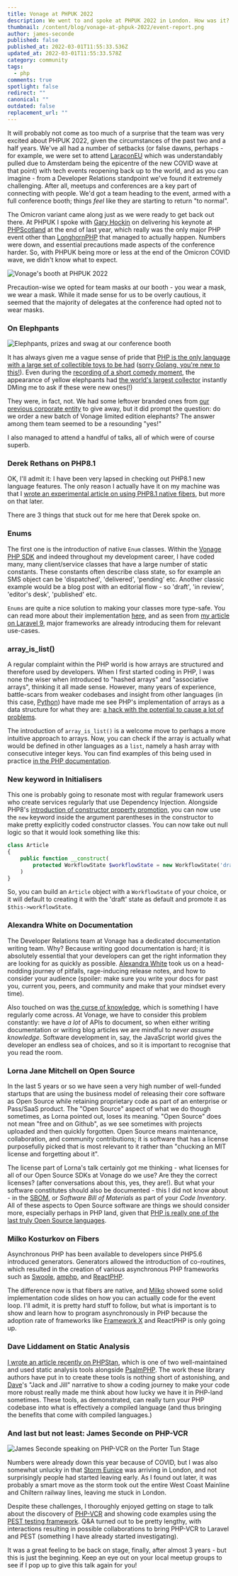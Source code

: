 ```yaml
---
title: Vonage at PHPUK 2022
description: We went to and spoke at PHPUK 2022 in London. How was it?
thumbnail: /content/blog/vonage-at-phpuk-2022/event-report.png
author: james-seconde
published: false
published_at: 2022-03-01T11:55:33.536Z
updated_at: 2022-03-01T11:55:33.578Z
category: community
tags:
  - php
comments: true
spotlight: false
redirect: ""
canonical: ""
outdated: false
replacement_url: ""
---
```

It will probably not come as too much of a surprise that the team was very excited about PHPUK 2022, given the circumstances of the past two and a half years. We've all had a number of setbacks (or false dawns, perhaps - for example, we were set to attend [LaraconEU](https://laracon.eu/online/) which was understandably pulled due to Amsterdam being the epicentre of the new COVID wave at that point) with tech events reopening back up to the world, and as you can imagine - from a Developer Relations standpoint we've found it extremely challenging. After all, meetups and conferences are a key part of connecting with people. We'd got a team heading to the event, armed with a full conference booth; things *feel* like they are starting to return "to normal".

The Omicron variant came along just as we were ready to get back out there. At PHPUK I spoke with [Gary Hockin](https://twitter.com/GeeH) on delivering his keynote at [PHPScotland](https://conference.scotlandphp.co.uk/2021/) at the end of last year, which really was the only major PHP event other than [LonghornPHP](https://www.longhornphp.com/) that managed to actually happen. Numbers were down, and essential precautions made aspects of the conference harder. So, with PHPUK being more or less at the end of the Omicron COVID wave, we didn't know what to expect.

![Vonage's booth at PHPUK 2022](/content/blog/vonage-at-phpuk-2022/vonage.jpeg "Our booth at PHPUK 2022")

Precaution-wise we opted for team masks at our booth - you wear a mask, we wear a mask. While it made sense for us to be overly cautious, it seemed that the majority of delegates at the conference had opted not to wear masks.

### On Elephpants

![Elephpants, prizes and swag at our conference booth](/content/blog/vonage-at-phpuk-2022/pxl_20220218_110235485.jpg)

It has always given me a vague sense of pride that [PHP is the only language with a large set of collectible toys to be had](https://elephpant.me/) ([sorry Golang, you're new to this!](https://gopher.golangmarket.com/)). Even during the [recording of a short comedy moment](https://twitter.com/VonageDev/status/1494615543533477939), the appearance of yellow elephpants had [the world's largest collector](https://twitter.com/asgrim) instantly DMing me to ask if these were new ones(!)

They were, in fact, not. We had some leftover branded ones from [our previous corporate entity](https://www.nojitter.com/vonage-acquires-nexmo-jumps-cpaas) to give away, but it did prompt the question: do we order a new batch of Vonage limited edition elephants? The answer among them team seemed to be a resounding "yes!"

I also managed to attend a handful of talks, all of which were of course superb.

### Derek Rethans on PHP8.1

OK, I'll admit it: I have been very lapsed in checking out PHP8.1 new language features. The only reason I actually have it on my machine was that I [wrote an experimental article on using PHP8.1 native fibers](https://learn.vonage.com/blog/2021/11/12/asyncronous-php-with-revoltphp-vonage-voice-api), but more on that later.

There are 3 things that stuck out for me here that Derek spoke on.

### Enums

The first one is the introduction of native `Enum` classes. Within the [Vonage PHP SDK](https://github.com/Vonage/vonage-php-sdk-core) and indeed throughout my development career, I have coded many, many client/service classes that have a large number of static constants. These constants often describe class state, so for example an SMS object can be 'dispatched', 'delivered', 'pending' etc. Another classic example would be a blog post with an editorial flow - so 'draft', 'in review', 'editor's desk', 'published' etc.

`Enums` are quite a nice solution to making your classes more type-safe. You can read more about their implementation [here](https://www.php.net/manual/en/language.types.enumerations.php), and as seen from [my article on Laravel 9](https://learn.vonage.com/blog/2022/02/25/laravel-9-strap-in/), major frameworks are already introducing them for relevant use-cases.

### array_is_list()

A regular complaint within the PHP world is how arrays are structured and therefore used by developers. When I first started coding in PHP, I was none the wiser when introduced to "hashed arrays" and "associative arrays", thinking it all made sense. However, many years of experience, battle-scars from weaker codebases and insight from other languages (in this case, [Python](https://docs.python.org/3/tutorial/datastructures.html#)) have made me see PHP's implementation of arrays as a data structure for what they are: [a hack with the potential to cause a lot of problems](https://www.youtube.com/watch?v=nNtulOOZ0GY&list=PLAi1rj7b0ApWScH6njlptekH-WjohZ3zs).

The introduction of `array_is_list()` is a welcome move to perhaps a more intuitive approach to arrays. Now, you can check if the array is actually what would be defined in other languages as a `list`, namely a hash array with consecutive integer keys. You can find examples of this being used in practice [in the PHP documentation](https://www.php.net/manual/en/function.array-is-list.php).

### New keyword in Initialisers

This one is probably going to resonate most with regular framework users who create services regularly that use Dependency Injection. Alongside PHP8's [introduction of constructor property promotion](https://wiki.php.net/rfc/constructor_promotion), you can now use the `new` keyword inside the argument parentheses in the constructor to make pretty explicitly coded constructor classes. You can now take out null logic so that it would look something like this:

```php
class Article
{
	public function __construct(
		protected WorkflowState $workflowState = new WorkflowState('draft'),
	)
}
```

So, you can build an `Article` object with a `WorkflowState` of your choice, or it will default to creating it with the 'draft' state as default and promote it as `$this->workflowState`.

### Alexandra White on Documentation

The Developer Relations team at Vonage has a dedicated documentation writing team. Why? Because writing good documentation is hard; it is absolutely essential that your developers can get the right information they are looking for as quickly as possible. [Alexandra White](https://twitter.com/heyawhite) took us on a head-nodding journey of pitfalls, rage-inducing release notes, and how to consider your audience (spoiler: make sure you write your docs for past you, current you, peers, and community and make that your mindset every time).

Also touched on was [the curse of knowledge](https://twitter.com/SecondeJ/status/1494313941496967172), which is something I have regularly come across. At Vonage, we have to consider this problem constantly: we have *a lot* of APIs to document, so when either writing documentation or writing blog articles we are mindful to *never assume knowledge*. Software development in, say, the JavaScript world gives the developer an endless sea of choices, and so it is important to recognise that you read the room.

### Lorna Jane Mitchell on Open Source

In the last 5 years or so we have seen a very high number of well-funded startups that are using the business model of releasing their core software as Open Source while retaining proprietary code as part of an enterprise or Pass/SaaS product. The "Open Source" aspect of what we do though sometimes, as Lorna pointed out, loses its meaning. "Open Source" does not mean "free and on Github", as we see sometimes with projects uploaded and then quickly forgotten. Open Source means maintenance, collaboration, and community contributions; it is software that has a license purposefully picked that is most relevant to it rather than "chucking an MIT license and forgetting about it".

The license part of Lorna's talk certainly got me thinking - what licenses for all of our Open Source SDKs at Vonage do we use? Are they the correct licenses? (after conversations about this, yes, they are!). But what your software constitutes should also be documented - this I did not know about - in the [SBOM](https://www.whitesourcesoftware.com/sbom/), or *Software Bill of Materials* as part of your *Code Inventory*. All of these aspects to Open Source software are things we should consider more, especially perhaps in PHP land, given that [PHP is really one of the last truly Open Source languages](https://www.youtube.com/watch?v=5MYQrmgeIAE).

### Milko Kosturkov on Fibers

Asynchronous PHP has been available to developers since PHP5.6 introduced generators. Generators allowed the introduction of co-routines, which resulted in the creation of various asynchronous PHP frameworks such as [Swoole](https://openswoole.com/), [amphp](https://amphp.org/), and [ReactPHP](https://reactphp.org/).

The difference now is that fibers are native, and [Milko](https://twitter.com/mkosturkov) showed some solid implementation code slides on how you can actually code for the event loop. I'll admit, it is pretty hard stuff to follow, but what is important is to show and learn how to program asynchronously in PHP because the adoption rate of frameworks like [Framework X](https://framework-x.org/) and ReactPHP is only going up.

### Dave Liddament on Static Analysis

[I wrote an article recently on PHPStan](https://learn.vonage.com/blog/2021/11/30/scrub-up-cleaning-your-php-application-with-phpstan/), which is one of two well-maintained and used static analysis tools alongside [PsalmPHP](https://psalm.dev/). The work these library authors have put in to create these tools is nothing short of astonishing, and [Dave](https://twitter.com/DaveLiddament)'s "Jack and Jill" narrative to show a coding journey to make your code more robust really made me think about how lucky we have it in PHP-land sometimes. These tools, as demonstrated, can really turn your PHP codebase into what is effectively a compiled language (and thus bringing the benefits that come with compiled languages.)

### And last but not least: James Seconde on PHP-VCR

![James Seconde speaking on PHP-VCR on the Porter Tun Stage](/content/blog/vonage-at-phpuk-2022/pxl_20220218_145006739.jpg)

Numbers were already down this year because of COVID, but I was also somewhat unlucky in that [Storm Eunice](https://www.bbc.co.uk/news/uk-60426382) was arriving in London, and not surprisingly people had started leaving early. As I found out later, it was probably a smart move as the storm took out the entire West Coast Mainline and Chiltern railway lines, leaving me stuck in London.

Despite these challenges, I thoroughly enjoyed getting on stage to talk about the discovery of [PHP-VCR](https://github.com/php-vcr/php-vcr) and showing code examples using the [PEST testing framework](https://pestphp.com/). Q&A turned out to be pretty lengthy, with interactions resulting in possible collaborations to bring PHP-VCR to Laravel and PEST (something I have already started investigating).

It was a great feeling to be back on stage, finally, after almost 3 years - but this is just the beginning. Keep an eye out on your local meetup groups to see if I pop up to give this talk again for you!